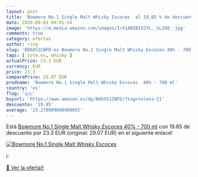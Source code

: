 ```yaml
---
layout: post
title: 'Bowmore No.1 Single Malt Whisky Escoces  al 19.85 % de descuento'
date: 2020-09-01 09:01:54
image: 'https://m.media-amazon.com/images/I/41AB5BIXJYL._SL200_.jpg'
comments: true
category: ofertas
author: ring
slug: 'B06XS1CWFD-es Bowmore No.1 Single Malt Whisky Escoces 40% - 700 ml'
tags: [ tole.es, whisky ]
actualPrice: 23.3 EUR
currency: EUR
price: 23.3
comparePrice: 29.07 EUR
prodname: 'Bowmore No.1 Single Malt Whisky Escoces  40% - 700 ml'
country: 'es'
flag: '🇪🇸'
buyurl: 'https://www.amazon.es/dp/B06XS1CWFD/?tag=tolees-21'
descuento: '19.85'
average: '23.270909090909093'
---
```


Está [Bowmore No.1 Single Malt Whisky Escoces  40% - 700 ml](https://www.amazon.es/dp/B06XS1CWFD/?tag=tolees-21) con 19.85 de descuento por 23.3 EUR (original: 29.07 EUR) en el siguiente enlace!

[![Bowmore No.1 Single Malt Whisky Escoces ](https://m.media-amazon.com/images/I/41AB5BIXJYL._SL200_.jpg)](https://www.amazon.es/dp/B06XS1CWFD/?tag=tolees-21)

ℹ️:


[🛒 Ver la oferta!!](https://www.amazon.es/dp/B06XS1CWFD/?tag=tolees-21)
